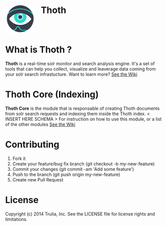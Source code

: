 <img align="left" src="thoth.png?raw=true">  &nbsp;&nbsp; Thoth
======================
<br><br>

What is Thoth ?
=====================
**Thoth** is a real-time solr monitor and search analysis engine. It's a set of tools that can help you collect, visualize and leaverage data coming from your solr search infrastucture.
Want to learn more? [See the Wiki](https://github.com/trulia/thoth/wiki)

Thoth Core (Indexing)
======================
**Thoth Core** is the module that is responsable of creating Thoth documents from solr search requests and indexing them inside the Thoth index.
< INSERT HERE SCHEMA >
For instruction on how to use this module, or a list of the other modules [See the Wiki](https://github.com/trulia/thoth/wiki)

Contributing
=======================
1. Fork it
2. Create your feature/bug fix branch (git checkout -b my-new-feature)
3. Commit your changes (git commit -am 'Add some feature')
4. Push to the branch (git push origin my-new-feature)
5. Create new Pull Request

License
=============
Copyright (c) 2014 Trulia, Inc. See the LICENSE file for license rights and limitations.







